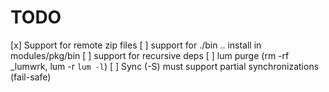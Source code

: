 TODO
====

 [x] Support for remote zip files
 [ ] support for ./bin .. install in modules/pkg/bin
 [ ] support for recursive deps
 [ ] lum purge (rm -rf _lumwrk, lum -r `lum -l`)
 [ ] Sync (-S) must support partial synchronizations (fail-safe)
